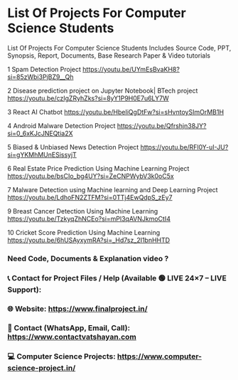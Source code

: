 # List Of Projects For Computer Science Students
List Of Projects For Computer Science Students Includes Source Code, PPT, Synopsis, Report, Documents, Base Research Paper &amp; Video tutorials

1	Spam Detection Project	https://youtu.be/UYmEsBvaKH8?si=85zWbi3PjBZ9__Qh

2	Disease prediction project on Jupyter Notebook| BTech project	https://youtu.be/czIgZRyhZks?si=8yY1P9H0E7u6LY7W

3	React AI Chatbot	https://youtu.be/HbeIiQgDtFw?si=sHvntoySImOrMB1H

4	Android Malware Detection Project	https://youtu.be/Qfrshjn38JY?si=0_6xKJcJNEQtia2X

5	Biased & Unbiased News Detection Project	https://youtu.be/RFl0Y-uI-JU?si=gYKMhMUnESissyjT

6	Real Estate Price Prediction Using Machine Learning Project	https://youtu.be/bsCIo_bg4UY?si=ZeCNPWybV3k0oC5x

7	Malware Detection using Machine learning and Deep Learning Project	https://youtu.be/LdhoFN2ZTFM?si=0TTj4EwQdpS_zEy7

9	Breast Cancer Detection Using Machine Learning	https://youtu.be/TzkyqZhNCEo?si=mPl3qAVNJkmoCtI4

10	Cricket Score Prediction Using Machine Learning	https://youtu.be/6hUSAyxymRA?si=_Hd7sz_2I1bnHHTD

### Need Code, Documents & Explanation video ? 

### 📞 Contact for Project Files / Help (Available 🟢 LIVE 24×7 – LIVE Support):

### 🌐 Website: https://www.finalproject.in/

### 📲 Contact (WhatsApp, Email, Call): https://www.contactvatshayan.com

### 💻 Computer Science Projects: https://www.computer-science-project.in/
